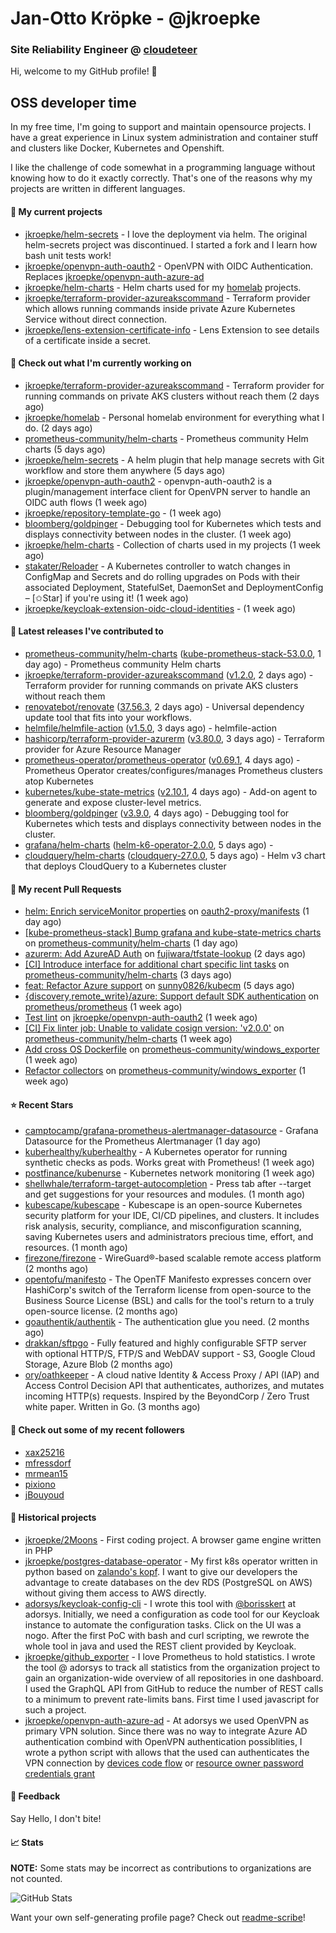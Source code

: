 # Jan-Otto Kröpke - @jkroepke
### Site Reliability Engineer @ [cloudeteer](https://cloudeteer.de/)

Hi, welcome to my GitHub profile! 👋

## OSS developer time
In my free time, I'm going to support and maintain opensource projects. I have a great experience in Linux system administration and container stuff and clusters like Docker, Kubernetes and Openshift.

I like the challenge of code somewhat in a programming language without knowing how to do it exactly correctly. That's one of the reasons why my projects are written in different languages.

#### 🌱 My current projects
- [jkroepke/helm-secrets](https://github.com/jkroepke/helm-secrets) - I love the deployment via helm. The original helm-secrets project was discontinued. I started a fork and I learn how bash unit tests work!
- [jkroepke/openvpn-auth-oauth2](https://github.com/jkroepke/openvpn-auth-oauth2) - OpenVPN with OIDC Authentication. Replaces  [jkroepke/openvpn-auth-azure-ad](https://github.com/jkroepke/openvpn-auth-azure-ad) 
- [jkroepke/helm-charts](https://github.com/jkroepke/helm-charts) - Helm charts used for my [homelab](https://github.com/jkroepke/homelab) projects.
- [jkroepke/terraform-provider-azureakscommand](https://github.com/jkroepke/terraform-provider-azureakscommand) - Terraform provider which allows running commands inside private Azure Kubernetes Service without direct connection.
- [jkroepke/lens-extension-certificate-info](https://github.com/jkroepke/lens-extension-certificate-info) - Lens Extension to see details of a certificate inside a secret.

#### 👷 Check out what I'm currently working on

- [jkroepke/terraform-provider-azureakscommand](https://github.com/jkroepke/terraform-provider-azureakscommand) - Terraform provider for running commands on private AKS clusters without reach them (2 days ago)
- [jkroepke/homelab](https://github.com/jkroepke/homelab) - Personal homelab environment for everything what I do. (2 days ago)
- [prometheus-community/helm-charts](https://github.com/prometheus-community/helm-charts) - Prometheus community Helm charts (5 days ago)
- [jkroepke/helm-secrets](https://github.com/jkroepke/helm-secrets) - A helm plugin that help manage secrets with Git workflow and store them anywhere (5 days ago)
- [jkroepke/openvpn-auth-oauth2](https://github.com/jkroepke/openvpn-auth-oauth2) - openvpn-auth-oauth2 is a plugin/management interface client for OpenVPN server to handle an OIDC auth flows (1 week ago)
- [jkroepke/repository-template-go](https://github.com/jkroepke/repository-template-go) -  (1 week ago)
- [bloomberg/goldpinger](https://github.com/bloomberg/goldpinger) - Debugging tool for Kubernetes which tests and displays connectivity between nodes in the cluster. (1 week ago)
- [jkroepke/helm-charts](https://github.com/jkroepke/helm-charts) - Collection of charts used in my projects (1 week ago)
- [stakater/Reloader](https://github.com/stakater/Reloader) - A Kubernetes controller to watch changes in ConfigMap and Secrets and do rolling upgrades on Pods with their associated Deployment, StatefulSet, DaemonSet and DeploymentConfig – [✩Star] if you&#39;re using it! (1 week ago)
- [jkroepke/keycloak-extension-oidc-cloud-identities](https://github.com/jkroepke/keycloak-extension-oidc-cloud-identities) -  (1 week ago)

#### 🔭 Latest releases I've contributed to

- [prometheus-community/helm-charts](https://github.com/prometheus-community/helm-charts) ([kube-prometheus-stack-53.0.0](https://github.com/prometheus-community/helm-charts/releases/tag/kube-prometheus-stack-53.0.0), 1 day ago) - Prometheus community Helm charts
- [jkroepke/terraform-provider-azureakscommand](https://github.com/jkroepke/terraform-provider-azureakscommand) ([v1.2.0](https://github.com/jkroepke/terraform-provider-azureakscommand/releases/tag/v1.2.0), 2 days ago) - Terraform provider for running commands on private AKS clusters without reach them
- [renovatebot/renovate](https://github.com/renovatebot/renovate) ([37.56.3](https://github.com/renovatebot/renovate/releases/tag/37.56.3), 2 days ago) - Universal dependency update tool that fits into your workflows.
- [helmfile/helmfile-action](https://github.com/helmfile/helmfile-action) ([v1.5.0](https://github.com/helmfile/helmfile-action/releases/tag/v1.5.0), 3 days ago) - helmfile-action
- [hashicorp/terraform-provider-azurerm](https://github.com/hashicorp/terraform-provider-azurerm) ([v3.80.0](https://github.com/hashicorp/terraform-provider-azurerm/releases/tag/v3.80.0), 3 days ago) - Terraform provider for Azure Resource Manager
- [prometheus-operator/prometheus-operator](https://github.com/prometheus-operator/prometheus-operator) ([v0.69.1](https://github.com/prometheus-operator/prometheus-operator/releases/tag/v0.69.1), 4 days ago) - Prometheus Operator creates/configures/manages Prometheus clusters atop Kubernetes
- [kubernetes/kube-state-metrics](https://github.com/kubernetes/kube-state-metrics) ([v2.10.1](https://github.com/kubernetes/kube-state-metrics/releases/tag/v2.10.1), 4 days ago) - Add-on agent to generate and expose cluster-level metrics.
- [bloomberg/goldpinger](https://github.com/bloomberg/goldpinger) ([v3.9.0](https://github.com/bloomberg/goldpinger/releases/tag/v3.9.0), 4 days ago) - Debugging tool for Kubernetes which tests and displays connectivity between nodes in the cluster.
- [grafana/helm-charts](https://github.com/grafana/helm-charts) ([helm-k6-operator-2.0.0](https://github.com/grafana/helm-charts/releases/tag/helm-k6-operator-2.0.0), 5 days ago) - 
- [cloudquery/helm-charts](https://github.com/cloudquery/helm-charts) ([cloudquery-27.0.0](https://github.com/cloudquery/helm-charts/releases/tag/cloudquery-27.0.0), 5 days ago) - Helm v3 chart that deploys CloudQuery to a Kubernetes cluster

#### 🔨 My recent Pull Requests

- [helm: Enrich serviceMonitor properties](https://github.com/oauth2-proxy/manifests/pull/170) on [oauth2-proxy/manifests](https://github.com/oauth2-proxy/manifests) (1 day ago)
- [[kube-prometheus-stack] Bump grafana and kube-state-metrics charts](https://github.com/prometheus-community/helm-charts/pull/4000) on [prometheus-community/helm-charts](https://github.com/prometheus-community/helm-charts) (1 day ago)
- [azurerm: Add AzureAD Auth](https://github.com/fujiwara/tfstate-lookup/pull/144) on [fujiwara/tfstate-lookup](https://github.com/fujiwara/tfstate-lookup) (2 days ago)
- [[CI] Introduce interface for additional chart specific lint tasks](https://github.com/prometheus-community/helm-charts/pull/3987) on [prometheus-community/helm-charts](https://github.com/prometheus-community/helm-charts) (3 days ago)
- [feat: Refactor Azure support](https://github.com/sunny0826/kubecm/pull/800) on [sunny0826/kubecm](https://github.com/sunny0826/kubecm) (5 days ago)
- [{discovery,remote_write}/azure: Support default SDK authentication](https://github.com/prometheus/prometheus/pull/13099) on [prometheus/prometheus](https://github.com/prometheus/prometheus) (1 week ago)
- [Test lint](https://github.com/jkroepke/openvpn-auth-oauth2/pull/62) on [jkroepke/openvpn-auth-oauth2](https://github.com/jkroepke/openvpn-auth-oauth2) (1 week ago)
- [[CI] Fix linter job: Unable to validate cosign version: &#39;v2.0.0&#39;](https://github.com/prometheus-community/helm-charts/pull/3962) on [prometheus-community/helm-charts](https://github.com/prometheus-community/helm-charts) (1 week ago)
- [Add cross OS Dockerfile](https://github.com/prometheus-community/windows_exporter/pull/1326) on [prometheus-community/windows_exporter](https://github.com/prometheus-community/windows_exporter) (1 week ago)
- [Refactor collectors](https://github.com/prometheus-community/windows_exporter/pull/1324) on [prometheus-community/windows_exporter](https://github.com/prometheus-community/windows_exporter) (1 week ago)

#### ⭐ Recent Stars

- [camptocamp/grafana-prometheus-alertmanager-datasource](https://github.com/camptocamp/grafana-prometheus-alertmanager-datasource) - Grafana Datasource for the Prometheus Alertmanager (1 day ago)
- [kuberhealthy/kuberhealthy](https://github.com/kuberhealthy/kuberhealthy) - A Kubernetes operator for running synthetic checks as pods. Works great with Prometheus! (1 week ago)
- [postfinance/kubenurse](https://github.com/postfinance/kubenurse) - Kubernetes network monitoring (1 week ago)
- [shellwhale/terraform-target-autocompletion](https://github.com/shellwhale/terraform-target-autocompletion) - Press tab after --target and get suggestions for your resources and modules. (1 month ago)
- [kubescape/kubescape](https://github.com/kubescape/kubescape) - Kubescape is an open-source Kubernetes security platform for your IDE, CI/CD pipelines, and clusters. It includes risk analysis, security, compliance, and misconfiguration scanning, saving Kubernetes users and administrators precious time, effort, and resources. (1 month ago)
- [firezone/firezone](https://github.com/firezone/firezone) - WireGuard®-based scalable remote access platform (2 months ago)
- [opentofu/manifesto](https://github.com/opentofu/manifesto) - The OpenTF Manifesto expresses concern over HashiCorp&#39;s switch of the Terraform license from open-source to the Business Source License (BSL) and calls for the tool&#39;s return to a truly open-source license. (2 months ago)
- [goauthentik/authentik](https://github.com/goauthentik/authentik) - The authentication glue you need. (2 months ago)
- [drakkan/sftpgo](https://github.com/drakkan/sftpgo) - Fully featured and highly configurable SFTP server with optional HTTP/S, FTP/S and WebDAV support - S3, Google Cloud Storage, Azure Blob (2 months ago)
- [ory/oathkeeper](https://github.com/ory/oathkeeper) - A cloud native Identity &amp; Access Proxy / API (IAP) and Access Control Decision API that authenticates, authorizes, and mutates incoming HTTP(s) requests. Inspired by the BeyondCorp / Zero Trust white paper. Written in Go. (3 months ago)

#### 👯 Check out some of my recent followers

- [xax25216](https://github.com/xax25216)
- [mfressdorf](https://github.com/mfressdorf)
- [mrmean15](https://github.com/mrmean15)
- [pixiono](https://github.com/pixiono)
- [jBouyoud](https://github.com/jBouyoud)

#### 📜 Historical projects
- [jkroepke/2Moons](https://github.com/jkroepke/2Moons) - First coding project. A browser game engine written in PHP
- [jkroepke/postgres-database-operator](https://github.com/jkroepke/postgres-database-operator) - My first k8s operator written in python based on [zalando's kopf](https://github.com/zalando-incubator/kopf). I want to give our developers the advantage to create databases on the dev RDS (PostgreSQL on AWS) without giving them access to AWS directly.
- [adorsys/keycloak-config-cli](https://github.com/adorsys/keycloak-config-cli) - I wrote this tool with [@borisskert](https://github.com/borisskert) at adorsys. Initially, we need a configuration as code tool for our Keycloak instance to automate the configuration tasks. Click on the UI was a nogo. After the first PoC with bash and curl scripting, we rewrote the whole tool in java and used the REST client provided by Keycloak.
- [jkroepke/github_exporter](https://github.com/jkroepke/github_exporter) - I love Prometheus to hold statistics. I wrote the tool @ adorsys to track all statistics from the organization project to gain an organization-wide overview of all repositories in one dashboard. I used the GraphQL API from GitHub to reduce the number of REST calls to a minimum to prevent rate-limits bans. First time I used javascript for such a project.
- [jkroepke/openvpn-auth-azure-ad](https://github.com/jkroepke/openvpn-auth-azure-ad) - At adorsys we used OpenVPN as primary VPN solution. Since there was no way to integrate Azure AD authentication combind with OpenVPN authentication possiblities, I wrote a python script with allows that the used can authenticates the VPN connection by [devices code flow](https://docs.microsoft.com/en-us/azure/active-directory/develop/v2-oauth2-device-code) or [resource owner password credentials grant](https://docs.microsoft.com/en-us/azure/active-directory/develop/v2-oauth-ropc)

#### 💬 Feedback

Say Hello, I don't bite!

#### 📈 Stats

**NOTE:** Some stats may be incorrect as contributions to organizations
are not counted.

![GitHub Stats](https://github-readme-stats.vercel.app/api?username=jkroepke&count_private=false&theme=tokyonight&show_icons=true)

Want your own self-generating profile page? Check out [readme-scribe](https://github.com/muesli/readme-scribe)!
